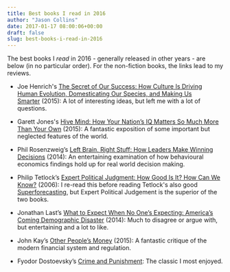 ```yaml
---
title: Best books I read in 2016
author: "Jason Collins"
date: 2017-01-17 08:00:06+00:00
draft: false
slug: best-books-i-read-in-2016
---
```


The best books I _read_ in 2016 - generally released in other years - are below (in no particular order). For the non-fiction books, the links lead to my reviews.

- Joe Henrich's [The Secret of Our Success: How Culture Is Driving Human Evolution, Domesticating Our Species, and Making Us Smarter](https://jasoncollins.blog/henrichs-the-secret-of-our-success-how-culture-is-driving-human-evolution-domesticating-our-species-and-making-us-smarter/) (2015): A lot of interesting ideas, but left me with a lot of questions.

- Garett Jones's [Hive Mind: How Your Nation’s IQ Matters So Much More Than Your Own](https://jasoncollins.blog/joness-hive-mind-how-your-nations-iq-matters-so-much-more-than-your-own/) (2015): A fantastic exposition of some important but neglected features of the world.

- Phil Rosenzweig’s [Left Brain, Right Stuff: How Leaders Make Winning Decisions](https://jasoncollins.blog/rosenzweigs-left-brain-right-stuff-how-leaders-make-winning-decisions/) (2014): An entertaining examination of how behavioural economics findings hold up for real world decision making.

- Philip Tetlock’s [Expert Political Judgment: How Good Is It? How Can We Know?](https://jasoncollins.blog/tetlocks-expert-political-judgment-how-good-is-it-how-can-we-know/) (2006): I re-read this before reading Tetlock's also good [Superforecasting](https://jasoncollins.blog/tetlock-and-gardners-superforecasting-the-art-and-science-of-prediction/), but Expert Political Judgement is the superior of the two books.

- Jonathan Last’s [What to Expect When No One’s Expecting: America’s Coming Demographic Disaster](https://jasoncollins.blog/lasts-what-to-expect-when-no-ones-expecting-americas-coming-demographic-disaster/) (2014): Much to disagree or argue with, but entertaining and a lot to like.

- John Kay’s [Other People’s Money](https://jasoncollins.blog/kays-other-peoples-money/) (2015): A fantastic critique of the modern financial system and regulation.

- Fyodor Dostoevsky’s [Crime and Punishment](http://www.gutenberg.org/ebooks/2554): The classic I most enjoyed.
